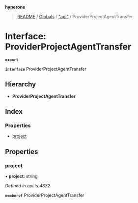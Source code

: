 **hyperone**

> [README](../README.md) / [Globals](../globals.md) / ["api"](../modules/_api_.md) / ProviderProjectAgentTransfer

# Interface: ProviderProjectAgentTransfer

**`export`** 

**`interface`** ProviderProjectAgentTransfer

## Hierarchy

* **ProviderProjectAgentTransfer**

## Index

### Properties

* [project](_api_.providerprojectagenttransfer.md#project)

## Properties

### project

•  **project**: string

*Defined in api.ts:4832*

**`memberof`** ProviderProjectAgentTransfer

